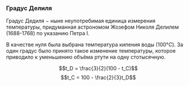### Градус Делиля
Градус Дедиля $-$ ныне неупотребимая единица измерения температуры, придуманная астрономом Жозефом Николя Делилем (1688-1768) по указанию Петра I.

В качестве нуля была выбрана температура кипения воды (100°$C$). За один градус было принято такое изменение температуры, которое приводило к уменьшению объёма ртути на одну стотысячную.

$$t_D = \frac{3}{2}(100 - t_C)$$
$$t_C = 100 - \frac{2}{3}t_D$$